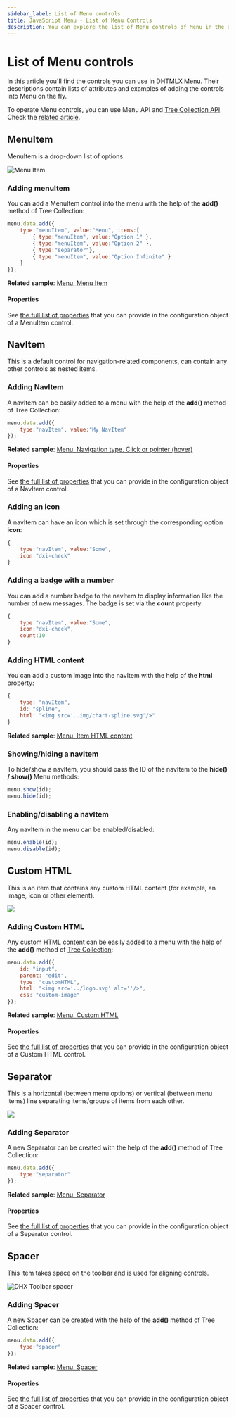 ```yaml
---
sidebar_label: List of Menu controls
title: JavaScript Menu - List of Menu Controls 
description: You can explore the list of Menu controls of Menu in the documentation of the DHTMLX JavaScript UI library. Browse developer guides and API reference, try out code examples and live demos, and download a free 30-day evaluation version of DHTMLX Suite.
---
```


# List of Menu controls

In this article you'll find the controls you can use in DHTMLX Menu. Their descriptions contain lists of attributes and examples of adding the controls into Menu on the fly.

To operate Menu controls, you can use Menu API and [Tree Collection API](tree_collection.md). Check the [related article](menu/work_with_menu.md).

## MenuItem

MenuItem is a drop-down list of options.

![Menu Item](../assets/menu/menu_item.png)

### Adding menuItem

You can add a MenuItem control into the menu with the help of the **add()** method of Tree Collection:

~~~js
menu.data.add({
	type:"menuItem", value:"Menu", items:[
		{ type:"menuItem", value:"Option 1" },
		{ type:"menuItem", value:"Option 2" },
		{ type:"separator"},
		{ type:"menuItem", value:"Option Infinite" }
	]
});
~~~

**Related sample**: [Menu. Menu Item](https://snippet.dhtmlx.com/qkxeer2h)

#### Properties

See [the full list of properties](menu/api/api_menuitem_properties.md) that you can provide in the configuration object of a MenuItem control.

## NavItem

This is a default control for navigation-related components, can contain any other controls as nested items. 

### Adding NavItem

A navItem can be easily added to a menu with the help of the **add()** method of Tree Collection:

~~~js
menu.data.add({
    type:"navItem", value:"My NavItem"
});
~~~

**Related sample**: [Menu. Navigation type. Click or pointer (hover)](https://snippet.dhtmlx.com/uhv64cm7)

#### Properties

See [the full list of properties](menu/api/api_navitem_properties.md) that you can provide in the configuration object of a NavItem control.

### Adding an icon

A navItem can have an icon which is set through the corresponding option **icon**:

~~~js
{
    type:"navItem", value:"Some",
    icon:"dxi-check"
}
~~~

### Adding a badge with a number

You can add a number badge to the navItem to display information like the number of new messages. The badge is set via the **count** property:

~~~js
{
    type:"navItem", value:"Some",
    icon:"dxi-check",
    count:10
}
~~~

### Adding HTML content

You can add a custom image into the navItem with the help of the **html** property:

~~~js
{
    type: "navItem",
    id: "spline",
	html: "<img src='..img/chart-spline.svg'/>"
}
~~~

**Related sample**: [Menu. Item HTML content](https://snippet.dhtmlx.com/2hr77egx)

### Showing/hiding a navItem

To hide/show a navItem, you should pass the ID of the navItem to the **hide() / show()** Menu methods:

~~~js
menu.show(id);
menu.hide(id);
~~~

### Enabling/disabling a navItem

Any navItem in the menu can be enabled/disabled:

~~~js
menu.enable(id);
menu.disable(id);
~~~

## Custom HTML

This is an item that contains any custom HTML content (for example, an image, icon or other element).

![](../assets/menu/htmlcontent.png)

### Adding Custom HTML

Any custom HTML content can be easily added to a menu with the help of the **add()** method of [Tree Collection](tree_collection.md):

~~~js
menu.data.add({
    id: "input",
	parent: "edit",
    type: "customHTML",
	html: "<img src='../logo.svg' alt=''/>",
	css: "custom-image"
});
~~~

**Related sample**: [Menu. Custom HTML](https://snippet.dhtmlx.com/nk65jfmx)

#### Properties

See [the full list of properties](menu/api/api_customhtml_properties.md) that you can provide in the configuration object of a Custom HTML control.

## Separator

This is a horizontal (between menu options) or vertical (between menu items) line separating items/groups of items from each other.

![](../assets/menu/separator.png)

### Adding Separator

A new Separator can be created with the help of the **add()** method of Tree Collection:

~~~js
menu.data.add({
	type:"separator"
});
~~~

**Related sample**: [Menu. Separator](https://snippet.dhtmlx.com/71tybx5j)

#### Properties

See [the full list of properties](menu/api/api_separator_properties.md) that you can provide in the configuration object of a Separator control.

## Spacer

This item takes space on the toolbar and is used for aligning controls.

![DHX Toolbar spacer](../assets/menu/spacer.png)

### Adding Spacer

A new Spacer can be created with the help of the **add()** method of Tree Collection:

~~~js
menu.data.add({
	type:"spacer"
});
~~~

**Related sample**: [Menu. Spacer](https://snippet.dhtmlx.com/fjaolual)

#### Properties

See [the full list of properties](menu/api/api_spacer_properties.md) that you can provide in the configuration object of a Spacer control.

